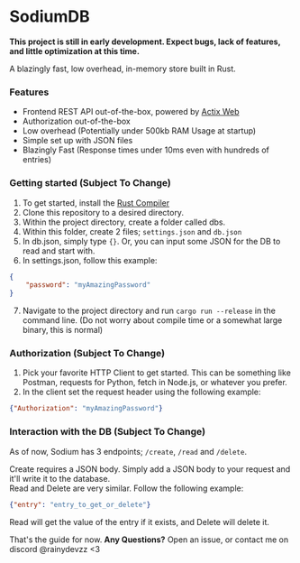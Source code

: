 # SodiumDB

**This project is still in early development. Expect bugs, lack of features, and little optimization at this time.**

A blazingly fast, low overhead, in-memory store built in Rust.

### Features
- Frontend REST API out-of-the-box, powered by [Actix Web](https://actix.rs/)
- Authorization out-of-the-box
- Low overhead (Potentially under 500kb RAM Usage at startup)
- Simple set up with JSON files
- Blazingly Fast (Response times under 10ms even with hundreds of entries)

### Getting started (Subject To Change)
1. To get started, install the [Rust Compiler](https://www.rust-lang.org/)
2. Clone this repository to a desired directory.
3. Within the project directory, create a folder called dbs.
4. Within this folder, create 2 files; `settings.json` and `db.json`
5. In db.json, simply type `{}`. Or, you can input some JSON for the DB to read and start with.
6. In settings.json, follow this example:
```json
{
    "password": "myAmazingPassword"
}
```
7. Navigate to the project directory and run `cargo run --release` in the command line. (Do not worry about compile time or a somewhat large binary, this is normal)

### Authorization (Subject To Change)
1. Pick your favorite HTTP Client to get started. This can be something like Postman, requests for Python, fetch in Node.js, or whatever you prefer.
2. In the client set the request header using the following example:
```json
{"Authorization": "myAmazingPassword"}
```

### Interaction with the DB (Subject To Change)
As of now, Sodium has 3 endpoints; `/create`, `/read` and `/delete`.

Create requires a JSON body. Simply add a JSON body to your request and it'll write it to the database.\
Read and Delete are very similar. Follow the following example:
```json
{"entry": "entry_to_get_or_delete"}
```
Read will get the value of the entry if it exists, and Delete will delete it.

That's the guide for now. **Any Questions?** Open an issue, or contact me on discord @rainydevzz <3